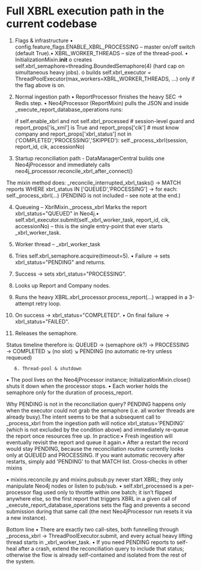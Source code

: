 Full XBRL execution path in the current codebase
===================================================
1.	Flags & infrastructure
•	config.feature_flags.ENABLE_XBRL_PROCESSING – master on/off switch (default True).• XBRL_WORKER_THREADS – size of the thread-pool.
•	InitializationMixin.__init__
o	creates self.xbrl_semaphore=threading.BoundedSemaphore(4) (hard cap on simultaneous heavy jobs).
o	builds self.xbrl_executor = ThreadPoolExecutor(max_workers=XBRL_WORKER_THREADS, …) only if the flag above is on.

2.	Normal ingestion path
•	ReportProcessor finishes the heavy SEC -> Redis step.
•	Neo4jProcessor (ReportMixin) pulls the JSON and inside _execute_report_database_operations runs:

      if  self.enable_xbrl
          and not self.xbrl_processed              # session-level guard
          and report_props['is_xml'] is True
          and report_props['cik']                  # must know company
          and report_props['xbrl_status'] not in ('COMPLETED','PROCESSING','SKIPPED'):
              self._process_xbrl(session, report_id, cik, accessionNo)

3.	Startup reconciliation path - DataManagerCentral builds one Neo4jProcessor and immediately calls
 neo4j_processor.reconcile_xbrl_after_connect()

The mixin method does:
   _reconcile_interrupted_xbrl_tasks()
       → MATCH reports WHERE xbrl_status IN ['QUEUED','PROCESSING']
       → for each: self._process_xbrl(...)
(PENDING is not included – see note at the end.)

4.	Queueing – XbrlMixin._process_xbrl
Marks the report xbrl_status="QUEUED" in Neo4j.• self.xbrl_executor.submit(self._xbrl_worker_task, report_id, cik, accessionNo) – this is the single entry-point that ever starts _xbrl_worker_task.

5.	Worker thread – _xbrl_worker_task
1.	Tries self.xbrl_semaphore.acquire(timeout=5).
• Failure → sets xbrl_status="PENDING" and returns.
2.	Success → sets xbrl_status="PROCESSING".
3.	Looks up Report and Company nodes.
1.	Runs the heavy XBRL.xbrl_processor.process_report(...) wrapped in a 3-attempt retry loop.
5.	On success → xbrl_status="COMPLETED".
•	On final failure → xbrl_status="FAILED".
6.	Releases the semaphore.

Status timeline therefore is: 
   QUEUED  →  (semaphore ok?)  → PROCESSING → COMPLETED
                         ↘ (no slot) ↘
                           PENDING   (no automatic re-try unless requeued)            
      
       6. Thread-pool & shutdown
•	The pool lives on the Neo4jProcessor instance; InitializationMixin.close() shuts it down when the processor stops.
•	Each worker holds the semaphore only for the duration of process_report.

Why PENDING is not in the reconciliation query?
PENDING happens only when the executor could not grab the semaphore (i.e. all worker threads are already busy).The intent seems to be that a subsequent call to _process_xbrl from the ingestion path will notice xbrl_status='PENDING' (which is not excluded by the condition above) and immediately re-queue the report once resources free up. In practice:• Fresh ingestion will eventually revisit the report and queue it again.• After a restart the record would stay PENDING, because the reconciliation routine currently looks only at QUEUED and PROCESSING. If you want automatic recovery after restarts, simply add 'PENDING' to that MATCH list. Cross-checks in other mixins 

•	mixins.reconcile.py and mixins.pubsub.py never start XBRL; they only manipulate Neo4j nodes or listen to pub/sub.
•	self.xbrl_processed is a per-processor flag used only to throttle within one batch; it isn’t flipped anywhere else, so the first report that triggers XBRL in a given call of _execute_report_database_operations sets the flag and prevents a second submission during that same call (the next Neo4jProcessor run resets it via a new instance).

Bottom line
•	There are exactly two call-sites, both funnelling through _process_xbrl → ThreadPoolExecutor.submit, and every actual heavy lifting thread starts in _xbrl_worker_task.
•	If you need PENDING reports to self-heal after a crash, extend the reconciliation query to include that status; otherwise the flow is already self-contained and isolated from the rest of the system.
